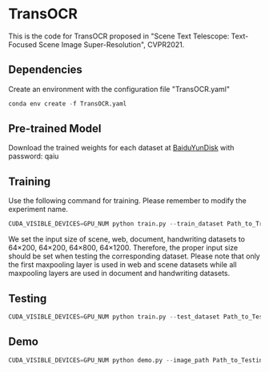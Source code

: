 # TransOCR

This is the code for TransOCR proposed in "Scene Text Telescope: Text-Focused Scene Image Super-Resolution", CVPR2021.

## Dependencies
Create an environment with the configuration file "TransOCR.yaml"
```python
conda env create -f TransOCR.yaml
```

## Pre-trained Model
Download the trained weights for each dataset at [BaiduYunDisk](https://pan.baidu.com/s/1SGuFrmNvim259FcwmuCyog) with password: qaiu


## Training
Use the following command for training. Please remember to modify the experiment name.
```python
CUDA_VISIBLE_DEVICES=GPU_NUM python train.py --train_dataset Path_to_Training_Dataset --test_dataset Path_to_Testing_Dataset --alpha_path Path_to_Alphabet_File --exp_name EXP_NAME --scenario CORRESPONDING_SCENARIO
```

We set the input size of scene, web, document, handwriting datasets to 64×200, 64×200, 64×800, 64×1200. Therefore, the proper input size should be set when testing the corresponding dataset. Please note that only the first maxpooling layer is used in web and scene datasets while all maxpooling layers are used in document and handwriting datasets.
## Testing
```python
CUDA_VISIBLE_DEVICES=GPU_NUM python train.py --test_dataset Path_to_Test_Dataset --imageH Height_of_Input_Image --imageW Width_of_Input_Image --exp_name EXP_NAME --resume YOUR_MODEL --scenario CORRESPONDING_SCENARIO --test_only
```

## Demo
```python
CUDA_VISIBLE_DEVICES=GPU_NUM python demo.py --image_path Path_to_Testing_Image --imageH Height_of_Input_Image --imageW Width_of_Input_Image --alpha_path Path_to_Alphabet_File --resume YOUR_MODEL --scenario CORRESPONDING_SCENARIO
```